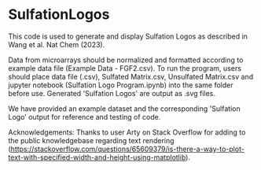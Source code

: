 # SulfationLogos

This code is used to generate and display Sulfation Logos as described in Wang et al. Nat Chem (2023).

Data from microarrays should be normalized and formatted according to example data file (Example Data - FGF2.csv). To run the program, users should place data file (.csv), Sulfated Matrix.csv, Unsulfated Matrix.csv and jupyter notebook (Sulfation Logo Program.ipynb) into the same folder before use. Generated 'Sulfation Logos' are output as .svg files.

We have provided an example dataset and the corresponding 'Sulfation Logo' output for reference and testing of code.

Acknowledgements: Thanks to user Arty on Stack Overflow for adding to the public knowledgebase regarding text rendering (https://stackoverflow.com/questions/65609379/is-there-a-way-to-plot-text-with-specified-width-and-height-using-matplotlib).
